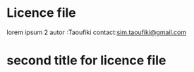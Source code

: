 # Licence file

lorem ipsum 2
autor :Taoufiki
contact:sim.taoufiki@gmail.com

# second title for licence file
